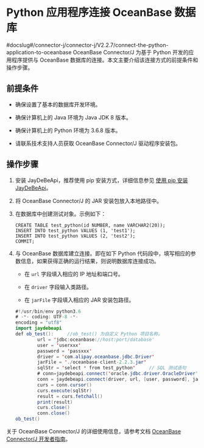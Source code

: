 Python 应用程序连接 OceanBase 数据库 
================================================
#docslug#/connector-j/connector-j/V2.2.7/connect-the-python-application-to-oceanbase
OceanBase Connector/J 为基于 Python 开发的应用程序提供与 OceanBase 数据库的连接。本文主要介绍该连接方式的前提条件和操作步骤。

前提条件 
-------------------------

* 确保设置了基本的数据库开发环境。

  

* 确保计算机上的 Java 环境为 Java JDK 8 版本。

  

* 确保计算机上的 Python 环境为 3.6.8 版本。

  

* 请联系技术支持人员获取 OceanBase Connector/J 驱动程序安装包。

  




操作步骤 
-------------------------

1. 安装 JayDeBeApi，推荐使用 pip 安装方式，详细信息参见 [使用 pip 安装 JayDeBeApi](https://pypi.org/project/JayDeBeApi/)。

   

2. 将 OceanBase Connector/J 的 JAR 安装包放入本地路径中。

   

3. 在数据库中创建测试对象。示例如下：

   ```unknow
   CREATE TABLE test_python(id NUMBER, name VARCHAR2(20));
   INSERT INTO test_python VALUES (1, 'test1');
   INSERT INTO test_python VALUES (2, 'test2');
   COMMIT;
   ```

   

4. 与 OceanBase 数据库建立连接。即在如下 Python 代码段中，填写相应的参数信息，如果获得正确的运行结果，则说明数据库连接成功。

   * 在 `url` 字段填入相应的 IP 地址和端口号。

     
   
   * 在 `driver` 字段输入类路径。

     
   
   * 在 `jarFile` 字段填入相应的 JAR 安装包路径。

     
   

   

   ```java
   #!/usr/bin/env python3.6
   # -*- coding: UTF-8 -*-
   encoding = "utf8"
   import jaydebeapi
   def ob_test():     //ob_test() 为自定义 Python 项目名称。
           url = 'jdbc:oceanbase://host:port/database'
           user = 'userxxx'
           password = 'passxxx'
           driver = 'com.alipay.oceanbase.jdbc.Driver'
           jarFile = './oceanbase-client-2.2.3.jar'
           sqlStr = 'select * from test_python'     // SQL 测试语句
           # conn=jaydebeapi.connect('oracle.jdbc.driver.OracleDriver','jdbc:oracle:thin:@127.0.0.1:1521/orcl',['hwf_model','hwf_model'],'E:/pycharm/lib/ojdbc14.jar')
           conn = jaydebeapi.connect(driver, url, [user, password], jarFile)
           curs = conn.cursor()
           curs.execute(sqlStr)
           result = curs.fetchall()
           print(result)
           curs.close()
           conn.close()
   ob_test()
   ```

   




关于 OceanBase Connector/J 的详细使用信息，请参考文档 [OceanBase Connector/J 开发者指南](https://www.oceanbase.com/docs/connector-j/connector-j/V2.2.6/introduction-to-oceanbase-connector-j)。
